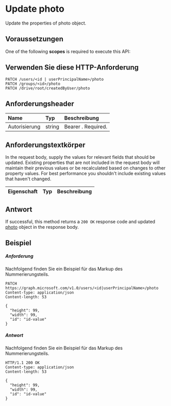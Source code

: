# <a name="update-photo"></a>Update photo

Update the properties of photo object.
## <a name="prerequisites"></a>Voraussetzungen
One of the following **scopes** is required to execute this API:
## <a name="http-request"></a>Verwenden Sie diese HTTP-Anforderung
<!-- { "blockType": "ignored" } -->
```http
PATCH /users/<id | userPrincipalName>/photo
PATCH /groups/<id>/photo
PATCH /drive/root/createdByUser/photo
```

## <a name="request-headers"></a>Anforderungsheader
| Name       | Typ | Beschreibung|
|:-----------|:------|:----------|
| Autorisierung  | string  | Bearer <token>. Required. |


## <a name="request-body"></a>Anforderungstextkörper
In the request body, supply the values for relevant fields that should be updated. Existing properties that are not included in the request body will maintain their previous values or be recalculated based on changes to other property values. For best performance you shouldn't include existing values that haven't changed.

| Eigenschaft     | Typ   |Beschreibung|
|:---------------|:--------|:----------|

## <a name="response"></a>Antwort
If successful, this method returns a `200 OK` response code and updated [photo](../resources/photo.md) object in the response body.
## <a name="example"></a>Beispiel
##### <a name="request"></a>Anforderung
Nachfolgend finden Sie ein Beispiel für das Markup des Nummerierungsteils.
<!-- {
  "blockType": "request",
  "name": "update_photo"
}-->
```http
PATCH https://graph.microsoft.com/v1.0/users/<id|userPrincipalName>/photo
Content-type: application/json
Content-length: 53

{
  "height": 99,
  "width": 99,
  "id": "id-value"
}
```
##### <a name="response"></a>Antwort
Nachfolgend finden Sie ein Beispiel für das Markup des Nummerierungsteils.
<!-- {
  "blockType": "response",
  "truncated": false,
  "@odata.type": "microsoft.graph.profilePhoto"
} -->
```http
HTTP/1.1 200 OK
Content-type: application/json
Content-length: 53

{
  "height": 99,
  "width": 99,
  "id": "id-value"
}
```

<!-- uuid: 8fcb5dbc-d5aa-4681-8e31-b001d5168d79
2015-10-25 14:57:30 UTC -->
<!-- {
  "type": "#page.annotation",
  "description": "Update photo",
  "keywords": "",
  "section": "documentation",
  "tocPath": ""
}-->
